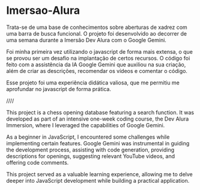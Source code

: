 # Imersao-Alura
Trata-se de uma base de conhecimentos sobre aberturas de xadrez com uma barra de busca funcional. O projeto foi desenvolvido ao decorrer de uma semana durante a Imersão Dev Alura com o Google Gemini.
 
Foi minha primeira vez utilizando o javascript de forma mais extensa, o que se provou ser um desafio na implantação de certos recursos. O código foi feito com a assistência da IA Google Gemini que auxiliou na sua criação, além de criar as descrições, recomendar os vídeos e comentar o código.

Esse projeto foi uma experiência didática valiosa, que me permitiu me aprofundar no javascript de forma prática.

////

This project is a chess opening database featuring a search function. It was developed as part of an intensive one-week coding course, the Dev Alura Immersion, where I leveraged the capabilities of Google Gemini.

As a beginner in JavaScript, I encountered some challenges while implementing certain features. Google Gemini was instrumental in guiding the development process, assisting with code generation, providing descriptions for openings, suggesting relevant YouTube videos, and offering code comments.

This project served as a valuable learning experience, allowing me to delve deeper into JavaScript development while building a practical application.
